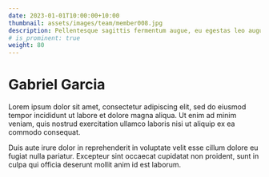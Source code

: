 ```yaml
---
date: 2023-01-01T10:00:00+10:00
thumbnail: assets/images/team/member008.jpg
description: Pellentesque sagittis fermentum augue, eu egestas leo augue.
# is_prominent: true
weight: 80
---
```


# Gabriel Garcia

Lorem ipsum dolor sit amet, consectetur adipiscing elit, sed do eiusmod tempor incididunt ut labore et dolore magna aliqua. Ut enim ad minim veniam, quis nostrud exercitation ullamco laboris nisi ut aliquip ex ea commodo consequat.

Duis aute irure dolor in reprehenderit in voluptate velit esse cillum dolore eu fugiat nulla pariatur. Excepteur sint occaecat cupidatat non proident, sunt in culpa qui officia deserunt mollit anim id est laborum.

